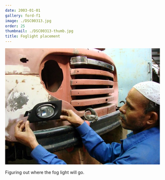 ```yaml
---
date: 2003-01-01
gallery: ford-f1
image: ./DSC00313.jpg
order: 25
thumbnail: ./DSC00313-thumb.jpg
title: Foglight placement
---
```


![Foglight placement](./DSC00313.jpg)

Figuring out where the fog light will go.